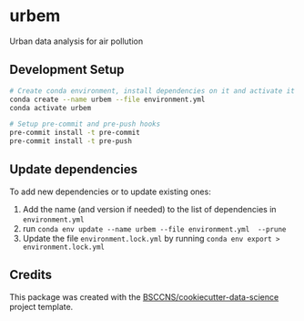 # urbem

Urban data analysis for air pollution

## Development Setup

```sh
# Create conda environment, install dependencies on it and activate it
conda create --name urbem --file environment.yml
conda activate urbem

# Setup pre-commit and pre-push hooks
pre-commit install -t pre-commit
pre-commit install -t pre-push
```

## Update dependencies

To add new dependencies or to update existing ones:

1. Add the name (and version if needed) to the list of dependencies in `environment.yml`
2. run `conda env update --name urbem --file environment.yml  --prune`
3. Update the file `environment.lock.yml` by running `conda env export > environment.lock.yml`

## Credits

This package was created with the [BSCCNS/cookiecutter-data-science](https://github.com/BSCCNS/cookiecutter-data-science) project template.
